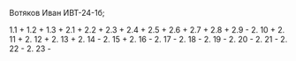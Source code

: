 Вотяков Иван ИВТ-24-1б; 

1.1 +
1.2 +
1.3 +
2.1 +
2.2 +
2.3 +
2.4 +
2.5 +
2.6 +
2.7 +
2.8 +
2.9 -
2. 10 +
2. 11 +
2. 12 +
2. 13 +
2. 14 -
2. 15 +
2. 16 -
2. 17 -
2. 18 - 
2. 19 -
2. 20 -
2. 21 -
2. 22 -
2. 23 -
